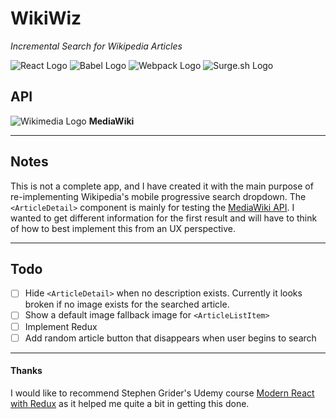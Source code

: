 # WikiWiz
_Incremental Search for Wikipedia Articles_

![React Logo](http://codrspace.com/site_media/media/b66d60cc1ec21.png)
![Babel Logo](http://www.programwitherik.com/content/images/2015/07/babel.png)
![Webpack Logo](http://jstherightway.org/assets/img/webpack-logo.png)
![Surge.sh Logo](https://avatars2.githubusercontent.com/u/11480641?v=3&s=200)


## API
![Wikimedia Logo](https://upload.wikimedia.org/wikipedia/commons/thumb/1/10/Notification-icon-MediaWiki-logo.svg/200px-Notification-icon-MediaWiki-logo.svg.png)
**MediaWiki**

----

## Notes
This is not a complete app, and I have created it with the main purpose of re-implementing Wikipedia's mobile progressive search dropdown.
The `<ArticleDetail>` component is mainly for testing the [MediaWiki API](https://www.mediawiki.org/wiki/API:Main_page). I wanted to get different information for the first result and will have to think of how to best implement this from an UX perspective.

----

## Todo
- [ ] Hide `<ArticleDetail>` when no description exists. Currently it looks broken if no image exists for the searched article.
- [ ] Show a default image fallback image for `<ArticleListItem>`
- [ ] Implement Redux
- [ ] Add random article button that disappears when user begins to search

----

#### Thanks
I would like to recommend Stephen Grider's Udemy course [Modern React with Redux](https://www.udemy.com/react-redux/) as it helped me quite a bit in getting this done.
